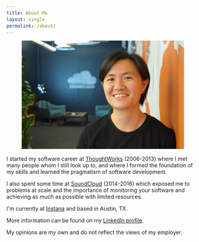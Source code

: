 ```yaml
---
title: About Me
layout: single
permalink: /about/
---
```


<figure>
	<img src="/assets/images/dahlia.jpg">
</figure>

I started my software career at [ThoughtWorks](https://www.thoughtworks.com) (2006-2013) where I met many people whom I still look up to, and where I formed the foundation of my skills and learned the pragmatism of software development.

I also spent some time at [SoundCloud](https://www.soundcloud.com) (2014-2016) which exposed me to problems at scale and the importance of monitoring your software and achieving as much as possible with limited resources.

I'm currently at [Instana](https://www.instana.com/) and based in Austin, TX.

More information can be found on my [LinkedIn profile](https://www.linkedin.com/in/dahliabock/).

My opinions are my own and do not reflect the views of my employer.
